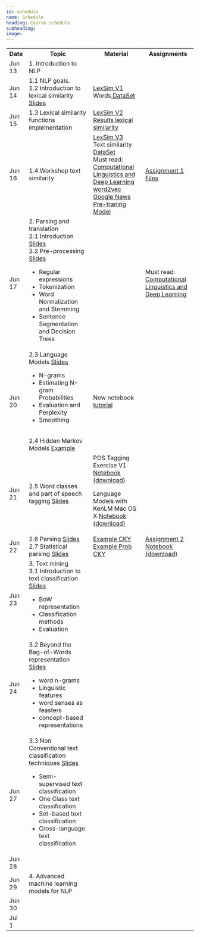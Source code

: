 ```yaml
---
id: schedule
name: Schedule
heading: Course schedule
subheading: 
image: 
---
```


<table class="table table-condensed">
<tbody>
<tr>
<th>Date</th>
<th>Topic</th>
<th>Material</th>
<th>Assignments</th>
</tr>
<small>

<tr>
<td>Jun 13</td>
<td>1. Introduction to NLP </td>
<td>

</td>
<td>

</td>
</tr>

<tr>
<td>Jun 14</td>
<td> 1.1 NLP goals. <br>
1.2 Introduction to lexical similarity <a href= "http://lin99.github.io/NLPTM-2016/1.Docs/01_Introduction.pdf"> Slides </a></td>
<td>
<a href= "http://lin99.github.io/NLPTM-2016/1.Docs/lexsim_ci2016.py">LexSim V1</a>
<br>
Words<a href= "https://github.com/DiplomadoACL/problemasenclase/tree/master/lexical_similarity/en"> DataSet</a>
</td>

<td>

</td>
</tr>

<tr>
<td>Jun 15</td>
<td>1.3 Lexical similarity functions implementation</td>
<td>
<a href="http://lin99.github.io/NLPTM-2016/1.Docs/lexsim_ci201_Jun15_1.py"> LexSim V2 </a>
<br>
<a href= "https://docs.google.com/spreadsheets/d/1FtfMFVygOF0NFmd-an208TuMprdhFkfyc-5mtgfm-i8/edit?usp=sharing"> Results lexical similarity </a>
</td>
<td>

</td>
</tr>

<tr>
<td>Jun 16</td>
<td>1.4 Workshop text similarity </td>
<td>
<a href="http://lin99.github.io/NLPTM-2016/1.Docs/lexsim_ci2016 _Jun16.py"> LexSim V3 </a>
<br>
Text similarity <a href="http://lin99.github.io/NLPTM-2016/1.Docs/data_texsim.zip"> DataSet </a>
<br>
Must read: <a target="_blank" href="http://nlp.stanford.edu/manning/papers/Manning-Last-Words-COLI_a_00239.pdf"> Computational Linguistics and
Deep Learning
</a>
<br>
<a target="_blank" href="https://docs.google.com/uc?id=0B7XkCwpI5KDYNlNUTTlSS21pQmM&export=download">
  word2vec Google News Pre-traning Model
</a>
</td>

<td>
 <a target="blank" href="https://docs.google.com/document/d/1skQCQj7Qk21kZ1MMQ_PqbnZeqkmUgc48P0m2aitht-4/edit" >Assignment 1</a>
<br>
<a href="http://lin99.github.io/NLPTM-2016/1.Docs/tarea.zip">Files</a>
</td>
</tr>

<tr>
<td>Jun 17</td>
<td>2. Parsing and translation
<br>
2.1 Introduction <a href="http://lin99.github.io/NLPTM-2016/2.Docs/intro.pptx">Slides</a>
<br>
2.2 Pre-processing <a href="http://lin99.github.io/NLPTM-2016/2.Docs/2_TextProc.pptx">Slides</a>
<ul>
  <li>Regular expressions</li>
  <li>Tokenization</li>
  <li>Word Normalization and Stemming</li>
  <li>Sentence Segmentation and Decision Trees</li>

</ul>
</td>
<td>
</td>
<td>
Must read: <a target="_blank" href="http://nlp.stanford.edu/manning/papers/Manning-Last-Words-COLI_a_00239.pdf"> Computational Linguistics and
Deep Learning
</a>
</td>
</tr>

<tr>
<td>Jun 20</td>
<td>
 2.3 Language Models <a href="http://lin99.github.io/NLPTM-2016/2.Docs/LM.pptx">Slides</a>
 <ul>
  <li>N-grams</li>
  <li>Estimating N-gram Probabilities</li>
  <li>Evaluation and Perplexity</li>
  <li>Smoothing</li>
</ul>
 <br>
 2.4 Hidden Markov Models <a href="http://lin99.github.io/NLPTM-2016/2.Docs/hmm_example.pptx">Example</a>
</td>
<td>
New notebook <a href="http://lin99.github.io/NLPTM-2016/2.Docs/Notebook.docx">tutorial</a>
</td>
<td>
</td>
</tr>

<tr>
<td>Jun 21</td>
<td>
2.5 Word classes and part of speech tagging <a href="http://lin99.github.io/NLPTM-2016/2.Docs/pos_tagging.pptx">Slides</a>

</td>
<td>
POS Tagging Exercise V1
<a href="https://github.com/lin99/NLPTM-2016/blob/gh-pages/2.Docs/POSTaggingExercise.ipynb"> Notebook</a>
<a href="http://lin99.github.io/NLPTM-2016/2.Docs/POSTaggingExercise.ipynb"> (download)</a>
<br>


Language Models with KenLM Mac OS X <a href="http://lin99.github.io/NLPTM-2016/2.Docs/LanguageModelswithKenLM.ipynb"> Notebook </a>
<a href="https://github.com/lin99/NLPTM-2016/blob/gh-pages/2.Docs/LanguageModelswithKenLM.ipynb"> (download)</a>
</td>
<td>
</td>
</tr>

<tr>
<td>Jun 22</td>
<td>
2.6 Parsing <a href="http://lin99.github.io/NLPTM-2016/2.Docs/parsing.pptx">Slides</a>
<br>
2.7 Statistical parsing <a href="http://lin99.github.io/NLPTM-2016/2.Docs/statistical_parsing.pptx">Slides</a>
<br>

</td>
<td>
 <a href="http://lin99.github.io/NLPTM-2016/2.Docs/cky_example.ppt"> Example CKY </a>
 <br>
 <a href="http://lin99.github.io/NLPTM-2016/2.Docs/prob_cky_example.ppt"> Example Prob CKY </a>
</td>
<td>
<a href="http://lin99.github.io/NLPTM-2016/2.Docs/assignment-2.pdf">Assignment 2</a>


<br>
<a href="https://github.com/lin99/NLPTM-2016/blob/gh-pages/2.Docs/POSTaggingExerciseFinal.ipynb"> Notebook</a>
<a href="http://lin99.github.io/NLPTM-2016/2.Docs/POSTaggingExerciseFinal.ipynb"> (download)</a>
</td>
</tr>

<tr>
<td>Jun 23</td>
<td>
3. Text mining
<br>
3.1 Introduction to text classification <a href="http://lin99.github.io/NLPTM-2016/3.Docs/IntroductionTextClassification-UNAL2016.pdf"> Slides </a>
<ul>
  <li>BoW representation</li>
  <li>Classification methods</li>
  <li>Evaluation</li>
</ul>
</td>
<td>

</td>
<td>

</td>
</tr>

<tr>
<td>Jun 24</td>
<td>
3.2 Beyond the Bag-of-Words representation <a href="http://lin99.github.io/NLPTM-2016/3.Docs/BeyondWords-UNAL2016.pdf"> Slides </a>

<ul>
  <li>word n-grams</li>
  <li>Linguistic features</li>
  <li>word senses as feasters</li>
  <li>concept-based representations</li>
</ul>
</td>
<td>

</td>
<td>


</td>
</tr>

<tr>
<td>Jun 27</td>
<td>
3.3 Non Conventional text classification techniques <a href="http://lin99.github.io/NLPTM-2016/3.Docs/NonConvetionalMethods-UNAL2016.pdf"> Slides </a>

<ul>
  <li>Semi-supervised text classification</li>
  <li>One Class text classification</li>
  <li>Set-based text classification</li>
  <li>Cross-language text classification</li>
</ul>
</td>
<td>

</td>
<td>

</td>
</tr>

<tr>
<td>Jun 28</td>
<td>

</td>
<td>

</td>
<td>

</td>
</tr>

<tr>
<td>Jun 29</td>
<td>
4. Advanced machine learning models for NLP 
</td>
<td>

</td>
<td>

</td>
</tr>

<tr>
<td>Jun 30</td>
<td>

</td>
<td>

</td>
<td>

</td>
</tr>

<tr>
<td>Jul 1</td>
<td>

</td>
<td>

</td>
<td>

</td>
</tr>


</small>
</tbody>
</table>

